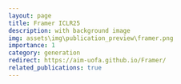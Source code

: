 ```yaml
---
layout: page
title: Framer ICLR25
description: with background image
img: assets\img\publication_preview\framer.png
importance: 1
category: generation
redirect: https://aim-uofa.github.io/Framer/
related_publications: true
---
```



